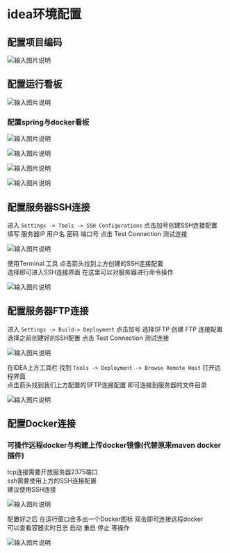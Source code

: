 # idea环境配置
## 配置项目编码
![输入图片说明](https://foruda.gitee.com/images/1662107706295343419/e27065a9_1766278.png "屏幕截图")

## 配置运行看板
![输入图片说明](https://foruda.gitee.com/images/1662108673306567278/8af97b47_1766278.png "屏幕截图")
### 配置spring与docker看板
![输入图片说明](https://foruda.gitee.com/images/1662111392476935892/6b6760fb_1766278.png "屏幕截图")

![输入图片说明](https://foruda.gitee.com/images/1662108865191892425/3c045999_1766278.png "屏幕截图")

![输入图片说明](https://foruda.gitee.com/images/1662108877322329668/ddb6d93d_1766278.png "屏幕截图")

![输入图片说明](https://foruda.gitee.com/images/1662108894122798039/6a53a38c_1766278.png "屏幕截图")

## 配置服务器SSH连接
进入 `Settings -> Tools -> SSH Configurations` 点击加号创建SSH连接配置<br>
填写 服务器IP 用户名 密码 端口号 点击 Test Connection 测试连接

![输入图片说明](https://foruda.gitee.com/images/1662107776533098115/bd78467b_1766278.png "屏幕截图")

使用Terminal 工具 点击箭头找到上方创建的SSH连接配置<br>
选择即可进入SSH连接界面 在这里可以对服务器进行命令操作

![输入图片说明](https://foruda.gitee.com/images/1662108010120640495/c70f9f9a_1766278.png "屏幕截图")

## 配置服务器FTP连接
进入 `Settings -> Build-> Deployment` 点击加号 选择SFTP 创建 FTP 连接配置<br>
选择之前创建好的SSH配置 点击 Test Connection 测试连接

![输入图片说明](https://foruda.gitee.com/images/1662107899553257979/e2eeb7fd_1766278.png "屏幕截图")

在IDEA上方工具栏 找到 `Tools -> Deployment -> Browse Remote Host` 打开远程界面<br>
点击箭头找到我们上方配置的SFTP连接配置 即可连接到服务器的文件目录

![输入图片说明](https://foruda.gitee.com/images/1662107974682787233/b8a601fd_1766278.png "屏幕截图")

## 配置Docker连接
### 可操作远程docker与构建上传docker镜像(代替原来maven docker插件)
tcp连接需要开放服务器2375端口<br>
ssh需要使用上方的SSH连接配置<br>
建议使用SSH连接

![输入图片说明](https://foruda.gitee.com/images/1662108188005932060/75872bf8_1766278.png "屏幕截图")

配置好之后 在运行窗口会多出一个Docker图标 双击即可连接远程docker<br>
可以查看容器实时日志 启动 重启 停止 等操作

![输入图片说明](https://foruda.gitee.com/images/1662108250902891875/b82d022b_1766278.png "屏幕截图")